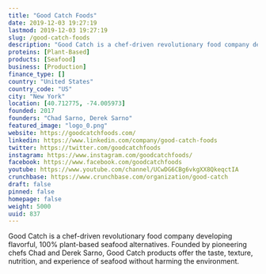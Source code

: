 ```yaml
---
title: "Good Catch Foods"
date: 2019-12-03 19:27:19
lastmod: 2019-12-03 19:27:19
slug: /good-catch-foods
description: "Good Catch is a chef-driven revolutionary food company developing flavorful, 100% plant-based seafood alternatives. Founded by pioneering chefs Chad and Derek Sarno, Good Catch products offer the taste, texture, nutrition, and experience of seafood without harming the environment."
proteins: [Plant-Based]
products: [Seafood]
business: [Production]
finance_type: []
country: "United States"
country_code: "US"
city: "New York"
location: [40.712775, -74.005973]
founded: 2017
founders: "Chad Sarno, Derek Sarno"
featured_image: "logo_0.png"
website: https://goodcatchfoods.com/
linkedin: https://www.linkedin.com/company/good-catch-foods
twitter: https://twitter.com/goodcatchfoods
instagram: https://www.instagram.com/goodcatchfoods/
facebook: https://www.facebook.com/goodcatchfoods
youtube: https://www.youtube.com/channel/UCwDG6CBg6vkgXX8QkeqctIA
crunchbase: https://www.crunchbase.com/organization/good-catch
draft: false
pinned: false
homepage: false
weight: 5000
uuid: 837
---
```

Good Catch is a chef-driven revolutionary food company developing flavorful, 100% plant-based seafood alternatives. Founded by pioneering chefs Chad and Derek Sarno, Good Catch products offer the taste, texture, nutrition, and experience of seafood without harming the environment.
